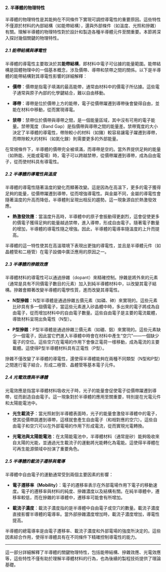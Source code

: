 #### 2. 半導體的物理特性

半導體的物理特性是其能夠在不同條件下實現可調控導電性的重要原因。這些特性不僅源於材料的內部結構（如能帶結構），還與外部條件（如溫度、光照和摻雜）有關。理解半導體的物理特性對於設計和製造各種半導體元件至關重要。本節將深入探討幾個關鍵的物理特性。

##### 2.1 能帶結構與導電性

半導體的導電性主要取決於其**能帶結構**，即材料中電子可佔據的能量範圍。能帶結構是固體物理中的一個基本概念，涉及價帶、導帶和禁帶之間的關係。以下是半導體的能帶結構對其導電性影響的詳細解釋：

- **價帶**：價帶是指電子填滿的最高能帶，通常由材料中的價電子所佔據。這些電子通常與原子內部的化學鍵結合，難以自由移動。
  
- **導帶**：導帶是位於價帶上方的能帶，電子從價帶躍遷到導帶後會變得自由，並能在材料中移動，從而實現導電。

- **禁帶**：禁帶位於價帶與導帶之間，是一個能量區域，其中沒有可用的電子能量。禁帶寬度（Band Gap）是指價帶與導帶之間的能量差。禁帶寬度的大小決定了半導體的導電性，帶隙較小的材料（如鍺）較容易讓電子躍遷到導帶，而帶隙較大的材料（如氮化鎵）則需要更多的外部能量。

在常規條件下，半導體的價帶完全被填滿，而導帶是空的。當外界提供足夠的能量（如熱能、光能或電場）時，電子可以跨越禁帶，從價帶躍遷到導帶，成為自由電子，從而使材料具有導電性。

##### 2.2 半導體的導電性與溫度

半導體的導電性隨著溫度的變化而顯著改變。這是因為在高溫下，更多的電子獲得足夠的能量，從價帶躍遷到導帶，從而增強導電性。與金屬不同，金屬的導電性會隨著溫度的升高而降低，半導體則呈現出相反的趨勢。這一現象源自於熱激發效應。

- **熱激發效應**：當溫度升高時，半導體中的原子會振動得更劇烈，這會促使更多的價電子獲得足夠的能量越過禁帶，進入導帶，形成自由電子。隨著電子數量的增加，半導體的導電性隨之增強。因此，半導體的電導率隨溫度的上升而提高。

半導體的這一特性使其在高溫環境下表現出更強的導電性，並且是半導體元件（如晶體管和二極管）在電子設備中廣泛應用的原因之一。

##### 2.3 半導體的摻雜效應

半導體材料的導電性可以通過摻雜（dopant）來精確控制。摻雜是將外來的元素（通常是具有不同價電子數目的元素）加入到純半導體材料中，以改變其電子結構。摻雜會顯著改變半導體的電學性質，進而改變其導電性。

- **N型摻雜**：N型半導體是通過摻雜五價元素（如磷、砷）來實現的。這些元素比矽具有多一個價電子，當這些元素進入矽晶體中時，多出來的電子將成為自由電子，從而增加材料中的自由電子數量。這些自由電子是主要的電流載體，導致材料呈現出負電性（N型）。

- **P型摻雜**：P型半導體是通過摻雜三價元素（如硼、鋁）來實現的。這些元素缺少一個電子，因此當它們進入半導體中時會在材料中產生“空穴”——一個缺少電子的空位。這些空穴在電場的作用下會像正電荷一樣移動，成為電流的主要載體。這使得P型半導體材料具有正電性（P型）。

摻雜不僅改變了半導體的導電性，還使得半導體能夠在兩種不同類型（N型和P型）之間進行電子結合，形成二極管、晶體管等基本電子元件。

##### 2.4 光電效應與半導體

光電效應是指當半導體材料吸收光子時，光子的能量會促使電子從價帶躍遷到導帶，從而創造自由電子。這一現象對於半導體的應用至關重要，特別是在光電元件和太陽能電池中。

- **光生載流子**：當光照射到半導體表面時，光子的能量會激發半導體中的電子，使其從價帶跳遷到導帶，這樣就會產生自由電子（和相對應的空穴）。這些自由電子和空穴可以在外部電場的作用下形成電流，從而實現光電轉換。

- **光電池與太陽能電池**：在太陽能電池中，半導體材料（通常是矽）能夠吸收來自太陽的光能，並通過光生載流子的運動將光能轉化為電能。這使得半導體在可再生能源領域中扮演了重要角色。

##### 2.5 半導體的載流子遷移與電導

半導體中自由電子的運動通常受到兩個主要因素的影響：

- **電子遷移率（Mobility）**：電子的遷移率表示在外部電場作用下電子的移動速度。電子的遷移率與材料的純度、摻雜濃度以及結構有關。在純半導體中，遷移率較低，而在摻雜的半導體中，遷移率可能會有所增加。

- **載流子濃度**：載流子濃度指的是半導體中自由電子或空穴的數量。載流子濃度直接影響半導體的電導率。當外部摻雜濃度增加時，載流子濃度增加，導電性提高。

半導體的總電導率是由電子遷移率、載流子濃度和外部電場的強度所決定的。這些因素綜合作用，使得半導體具有在不同條件下精確控制導電性的能力。

---

這一部分詳細解釋了半導體的關鍵物理特性，包括能帶結構、摻雜效應、光電效應等，這些特性不僅有助於理解半導體材料的行為，也為後續的製程技術提供了理論基礎。